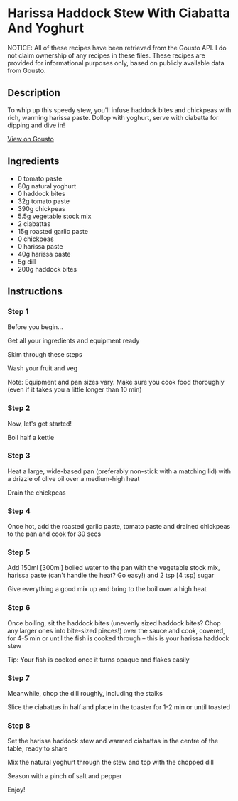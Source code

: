 # Harissa Haddock Stew With Ciabatta And Yoghurt

NOTICE: All of these recipes have been retrieved from the Gousto API. I do not claim ownership of any recipes in these files. These recipes are provided for informational purposes only, based on publicly available data from Gousto.

## Description

To whip up this speedy stew, you'll infuse haddock bites and chickpeas with rich, warming harissa paste. Dollop with yoghurt, serve with ciabatta for dipping and dive in!

[View on Gousto](https://www.gousto.co.uk/recipes/cookbook/10-min-harissa-haddock-stew-with-yoghurt)

## Ingredients

- 0 tomato paste
- 80g natural yoghurt
- 0 haddock bites
- 32g tomato paste 
- 390g chickpeas
- 5.5g vegetable stock mix
- 2 ciabattas
- 15g roasted garlic paste 
- 0 chickpeas
- 0 harissa paste
- 40g harissa paste
- 5g dill
- 200g haddock bites

## Instructions


### Step 1

Before you begin...

Get all your ingredients and equipment ready

Skim through these steps

Wash your fruit and veg

Note: Equipment and pan sizes vary. Make sure you cook food thoroughly (even if it takes you a little longer than 10 min)


### Step 2

Now, let's get started!

Boil half a kettle


### Step 3

Heat a large, wide-based pan (preferably non-stick with a matching lid) with a drizzle of olive oil over a medium-high heat

Drain the chickpeas


### Step 4

Once hot, add the roasted garlic paste, tomato paste and drained chickpeas to the pan and cook for 30 secs


### Step 5

Add 150ml<span class="text-danger"> [300ml]</span> boiled water to the pan with the vegetable stock mix, harissa paste (can't handle the heat? Go easy!) and 2 tsp <span class="text-danger">[4 tsp]</span> sugar

Give everything a good mix up and bring to the boil over a high heat


### Step 6

Once boiling, sit the haddock bites (unevenly sized haddock bites? Chop any larger ones into bite-sized pieces!) over the sauce and cook, covered, for 4-5 min or until the fish is cooked through – this is your harissa haddock stew

Tip: Your fish is cooked once it turns opaque and flakes easily


### Step 7

Meanwhile, chop the dill roughly, including the stalks

Slice the ciabattas in half and place in the toaster for 1-2 min or until toasted

### Step 8

Set the harissa haddock stew and warmed ciabattas in the centre of the table, ready to share

Mix the natural yoghurt through the stew and top with the chopped dill

Season with a pinch of salt and pepper

Enjoy!

